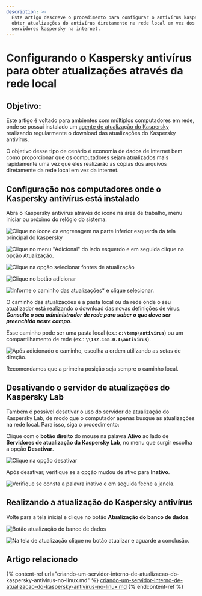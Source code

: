 ```yaml
---
description: >-
  Este artigo descreve o procedimento para configurar o antivírus kaspersky para
  obter atualizações do antivírus diretamente na rede local em vez dos
  servidores kaspersky na internet.
---
```


# Configurando o Kaspersky antivírus para obter atualizações através da rede local

## Objetivo:

Este artigo é voltado para ambientes com múltiplos computadores em rede, onde se possui instalado um [agente de atualização do Kaspersky](https://support.kaspersky.com/updater3#downloads) realizando regularmente o download das atualizações do Kaspersky antivírus.

O objetivo desse tipo de cenário é economia de dados de internet bem como proporcionar que os computadores sejam atualizados mais rapidamente uma vez que eles realizarão as cópias dos arquivos diretamente da rede local em vez da internet.

## Configuração nos computadores onde o Kaspersky antivírus está instalado

Abra o Kaspersky antivírus através do ícone na área de trabalho, menu iniciar ou próximo do relógio do sistema.

![Clique no ícone da engrenagem na parte inferior esquerda da tela principal do kaspersky](<../../.gitbook/assets/image (72).png>)

![Clique no menu "Adicional" do lado esquerdo e em seguida clique na opção Atualização.](<../../.gitbook/assets/image (56).png>)

![Clique na opção selecionar fontes de atualização](<../../.gitbook/assets/image (3).png>)

![Clique no botão adicionar](<../../.gitbook/assets/image (76).png>)

![Informe o caminho das atualizações\* e clique selecionar.](<../../.gitbook/assets/image (71).png>)

O caminho das atualizações é a pasta local ou da rede onde o seu atualizador está realizando o download das novas definições de vírus. _**Consulte o seu administrador de rede para saber o que deve ser preenchido neste campo**_.

Esse caminho pode ser uma pasta local (ex.: **`c:\temp\antivirus`**) ou um compartilhamento de rede (ex.: **`\\192.168.0.4\antivirus`**).

![Após adicionado o caminho, escolha a ordem utilizando as setas de direção.](<../../.gitbook/assets/image (84).png>)

Recomendamos que a primeira posição seja sempre o caminho local.

## Desativando o servidor de atualizações do Kaspersky Lab

Também é possível desativar o uso do servidor de atualização do Kaspersky Lab, de modo que o computador apenas busque as atualizações na rede local. Para isso, siga o procedimento:

Clique com o **botão direito** do mouse na palavra **Ativo** ao lado de **Servidores de atualização da Kaspersky Lab**, no menu que surgir escolha a opção **Desativar**.



![Clique na opção desativar](<../../.gitbook/assets/image (6).png>)

Após desativar, verifique se a opção mudou de ativo para **Inativo**.

![Verifique se consta a palavra inativo e em seguida feche a janela.](<../../.gitbook/assets/image (68).png>)

## Realizando a atualização do Kaspersky antivírus

Volte para a tela inicial e clique no botão **Atualização do banco de dados**.

![Botão atualização do banco de dados](<../../.gitbook/assets/image (79).png>)

![Na tela de atualização clique no botão atualizar e aguarde a conclusão.](<../../.gitbook/assets/image (91).png>)

## Artigo relacionado

{% content-ref url="criando-um-servidor-interno-de-atualizacao-do-kaspersky-antivirus-no-linux.md" %}
[criando-um-servidor-interno-de-atualizacao-do-kaspersky-antivirus-no-linux.md](criando-um-servidor-interno-de-atualizacao-do-kaspersky-antivirus-no-linux.md)
{% endcontent-ref %}

